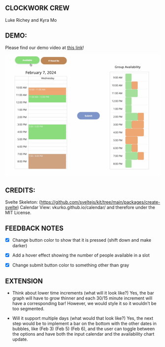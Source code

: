 ## CLOCKWORK CREW 
Luke Richey and Kyra Mo
## DEMO:
Please find our demo video at [this link](https://youtu.be/Ctfq514FURI)!

![image](clockwork.png)
## CREDITS:
Svelte Skeleton: (https://github.com/sveltejs/kit/tree/main/packages/create-svelte)
Calendar View: vkurko.github.io/calendar/ and therefore under the MIT License. 

## FEEDBACK NOTES

- [X] Change button color to show that it is pressed (shift down and make darker)

- [X] Add a hover effect showing the number of people available in a slot

- [X] Change submit button color to something other than gray

## EXTENSION 
- Think about lower time increments (what will it look like?)
Yes, the bar graph will have to grow thinner and each 30/15 minute increment will have a corresponding bar! However, we would style it so it wouldn't be too segmented.

- Will it support multiple days (what would that look like?)
Yes, the next step would be to implement a bar on the bottom with the other dates in bubbles, like (Feb 3) (Feb 5) (Feb 6), and the user can toggle between the options and have both the input calendar and the availability chart update. 
